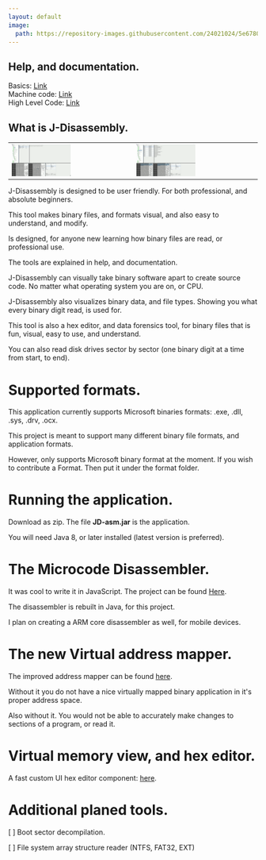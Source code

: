 ```yaml
---
layout: default
image:
  path: https://repository-images.githubusercontent.com/24021024/5e678080-0cfe-11eb-9edf-294da025f0c1
---
```


## Help, and documentation.

Basics: <a href="https://recoskie.github.io/J-Disassembly/docs/Basics.html">Link</a><br />
Machine code: <a href="https://recoskie.github.io/J-Disassembly/docs/Machine.html">Link</a><br />
High Level Code: <a href="https://recoskie.github.io/J-Disassembly/docs/Code.html">Link</a>

## What is J-Disassembly.

<table>
  <tr>
    <td>
      <a href="/docs/Figs/pre1.gif" target="_blank"><img src="/docs/Figs/pre1.gif" style="width:50%;"></a>
    </td>
    <td>
      <a href="/docs/Figs/pre2.gif" target="_blank"><img src="/docs/Figs/pre2.gif" style="width:50%;"></a>
    </td>
  </tr>
</table>

J-Disassembly is designed to be user friendly. For both professional, and absolute beginners.

This tool makes binary files, and formats visual, and also easy to understand, and modify.

Is designed, for anyone new learning how binary files are read, or professional use.

The tools are explained in help, and documentation.

J-Disassembly can visually take binary software apart to create source code. No matter what operating system you are on, or CPU.

J-Disassembly also visualizes binary data, and file types. Showing you what every binary digit read, is used for.

This tool is also a hex editor, and data forensics tool, for binary files that is fun, visual, easy to use, and understand.

You can also read disk drives sector by sector (one binary digit at a time from start, to end).

# Supported formats.

This application currently supports Microsoft binaries formats: .exe, .dll, .sys, .drv, .ocx.

This project is meant to support many different binary file formats, and application formats.

However, only supports Microsoft binary format at the moment. If you wish to contribute a Format. Then put it under the format folder.

# Running the application.

Download as zip. The file <strong>JD-asm.jar</strong> is the application.

You will need Java 8, or later installed (latest version is preferred).

# The Microcode Disassembler.

It was cool to write it in JavaScript. The project can be found <a href="https://github.com/Recoskie/X86-64-CPU-Binary-Code-Disassembler-JS">Here</a>.

The disassembler is rebuilt in Java, for this project.

I plan on creating a ARM core disassembler as well, for mobile devices.

# The new Virtual address mapper.

The improved address mapper can be found <a href="https://github.com/Recoskie/RandomAccessFileV">here</a>.

Without it you do not have a nice virtually mapped binary application in it's proper address space.

Also without it. You would not be able to accurately make changes to sections of a program, or read it.

# Virtual memory view, and hex editor.

A fast custom UI hex editor component: <a href="https://github.com/Recoskie/VHex">here</a>.

# Additional planed tools.

[ ] Boot sector decompilation.

[ ] File system array structure reader (NTFS, FAT32, EXT)
